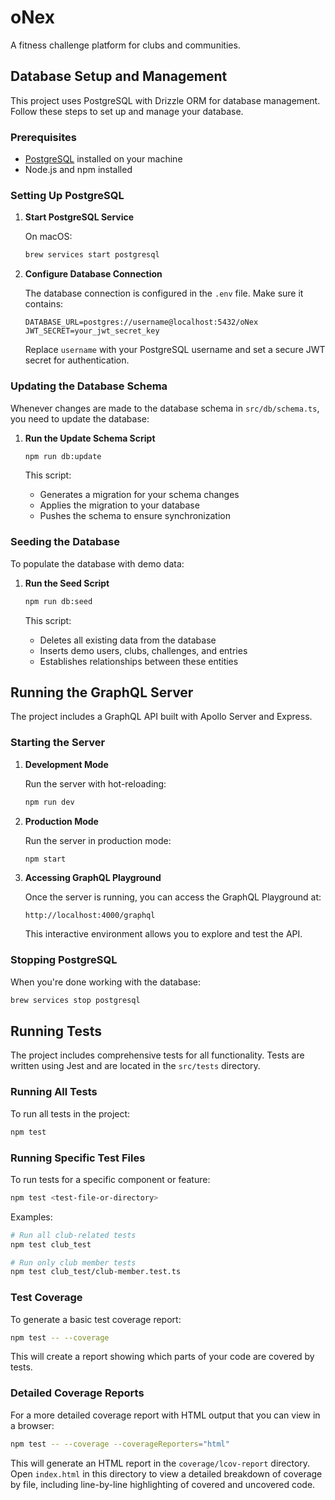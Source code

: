 # oNex

A fitness challenge platform for clubs and communities.

## Database Setup and Management

This project uses PostgreSQL with Drizzle ORM for database management. Follow these steps to set up and manage your database.

### Prerequisites

- [PostgreSQL](https://www.postgresql.org/download/) installed on your machine
- Node.js and npm installed

### Setting Up PostgreSQL

1. **Start PostgreSQL Service**

   On macOS:
   ```bash
   brew services start postgresql
   ```

2. **Configure Database Connection**

   The database connection is configured in the `.env` file. Make sure it contains:
   ```
   DATABASE_URL=postgres://username@localhost:5432/oNex
   JWT_SECRET=your_jwt_secret_key
   ```
   
   Replace `username` with your PostgreSQL username and set a secure JWT secret for authentication.


### Updating the Database Schema

Whenever changes are made to the database schema in `src/db/schema.ts`, you need to update the database:

1. **Run the Update Schema Script**

   ```bash
   npm run db:update
   ```

   This script:
   - Generates a migration for your schema changes
   - Applies the migration to your database
   - Pushes the schema to ensure synchronization

### Seeding the Database

To populate the database with demo data:

1. **Run the Seed Script**

   ```bash
   npm run db:seed
   ```

   This script:
   - Deletes all existing data from the database
   - Inserts demo users, clubs, challenges, and entries
   - Establishes relationships between these entities

## Running the GraphQL Server

The project includes a GraphQL API built with Apollo Server and Express.

### Starting the Server

1. **Development Mode**

   Run the server with hot-reloading:
   ```bash
   npm run dev
   ```

2. **Production Mode**

   Run the server in production mode:
   ```bash
   npm start
   ```

3. **Accessing GraphQL Playground**

   Once the server is running, you can access the GraphQL Playground at:
   ```
   http://localhost:4000/graphql
   ```
   
   This interactive environment allows you to explore and test the API.

### Stopping PostgreSQL

When you're done working with the database:

```bash
brew services stop postgresql
```

## Running Tests

The project includes comprehensive tests for all functionality. Tests are written using Jest and are located in the `src/tests` directory.

### Running All Tests

To run all tests in the project:

```bash
npm test
```

### Running Specific Test Files

To run tests for a specific component or feature:

```bash
npm test <test-file-or-directory>
```

Examples:

```bash
# Run all club-related tests
npm test club_test

# Run only club member tests
npm test club_test/club-member.test.ts
```

### Test Coverage

To generate a basic test coverage report:

```bash
npm test -- --coverage
```

This will create a report showing which parts of your code are covered by tests.

### Detailed Coverage Reports

For a more detailed coverage report with HTML output that you can view in a browser:

```bash
npm test -- --coverage --coverageReporters="html"
```

This will generate an HTML report in the `coverage/lcov-report` directory. Open `index.html` in this directory to view a detailed breakdown of coverage by file, including line-by-line highlighting of covered and uncovered code.